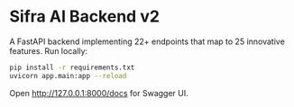 
# Sifra AI Backend v2

A FastAPI backend implementing 22+ endpoints that map to 25 innovative features. 
Run locally:

```bash
pip install -r requirements.txt
uvicorn app.main:app --reload
```

Open http://127.0.0.1:8000/docs for Swagger UI.
